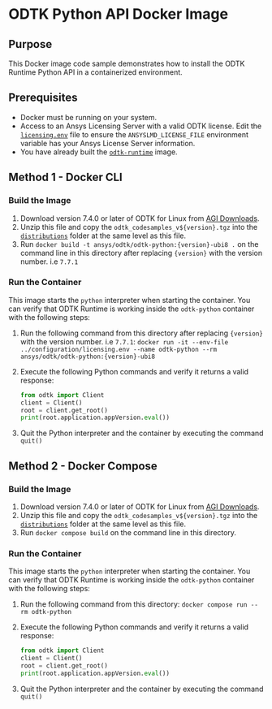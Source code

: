 # ODTK Python API Docker Image

## Purpose

This Docker image code sample demonstrates how to install the ODTK Runtime Python API in a containerized environment.

## Prerequisites

* Docker must be running on your system.
* Access to an Ansys Licensing Server with a valid ODTK license. Edit the [`licensing.env`](../configuration/licensing.env) file to ensure the `ANSYSLMD_LICENSE_FILE` environment variable has your Ansys License Server information.
* You have already built the [`odtk-runtime`](../odtk-runtime/README.md) image.

## Method 1 - Docker CLI

### Build the Image

1. Download version 7.4.0 or later of ODTK for Linux from [AGI Downloads](https://support.agi.com/downloads).
2. Unzip this file and copy the `odtk_codesamples_v${version}.tgz` into the [`distributions`](./distributions) folder at
the same level as this file.
3. Run `docker build -t ansys/odtk/odtk-python:{version}-ubi8 .` on the command line in this directory after replacing `{version}` with the version number. i.e `7.7.1`

### Run the Container

This image starts the `python` interpreter when starting the container. You can verify that ODTK Runtime is working inside the `odtk-python` container with the following steps:

1. Run the following command from this directory after replacing `{version}` with the version number. i.e `7.7.1`:
`docker run -it --env-file ../configuration/licensing.env --name odtk-python --rm ansys/odtk/odtk-python:{version}-ubi8`
2. Execute the following Python commands and verify it returns a valid response:

    ```python
    from odtk import Client
    client = Client()
    root = client.get_root()
    print(root.application.appVersion.eval())
    ```

3. Quit the Python interpreter and the container by executing the command `quit()`

## Method 2 - Docker Compose

### Build the Image

1. Download version 7.4.0 or later of ODTK for Linux from [AGI Downloads](https://support.agi.com/downloads).
2. Unzip this file and copy the `odtk_codesamples_v${version}.tgz` into the [`distributions`](./distributions) folder at the same level as this file.
3. Run `docker compose build` on the command line in this directory.

### Run the Container

This image starts the `python` interpreter when starting the container. You can verify that ODTK Runtime is working inside the `odtk-python` container with the following steps:

1. Run the following command from this directory: `docker compose run --rm odtk-python`
2. Execute the following Python commands and verify it returns a valid response:

    ```python
    from odtk import Client
    client = Client()
    root = client.get_root()
    print(root.application.appVersion.eval())
    ```

3. Quit the Python interpreter and the container by executing the command `quit()`
